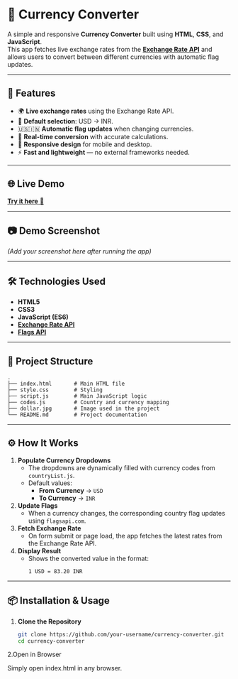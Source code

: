 # 💱 Currency Converter

A simple and responsive **Currency Converter** built using **HTML**, **CSS**, and **JavaScript**.  
This app fetches live exchange rates from the **[Exchange Rate API](https://open.er-api.com)** and allows users to convert between different currencies with automatic flag updates.

---

## 🚀 Features
- 🌍 **Live exchange rates** using the Exchange Rate API.
- 📌 **Default selection**: USD → INR.
- 🇺🇸🇮🇳 **Automatic flag updates** when changing currencies.
- 🔄 **Real-time conversion** with accurate calculations.
- 📱 **Responsive design** for mobile and desktop.
- ⚡ **Fast and lightweight** — no external frameworks needed.

---

## 🌐 Live Demo
[**Try it here** 🚀](https://currency-converter-biswa.netlify.app)  

---

## 📷 Demo Screenshot
*(Add your screenshot here after running the app)*

---

## 🛠️ Technologies Used
- **HTML5**
- **CSS3**
- **JavaScript (ES6)**
- **[Exchange Rate API](https://open.er-api.com)**
- **[Flags API](https://flagsapi.com)**

---

## 📂 Project Structure
```plaintext
.
├── index.html       # Main HTML file
├── style.css        # Styling
├── script.js        # Main JavaScript logic
├── codes.js         # Country and currency mapping
├── dollar.jpg       # Image used in the project
└── README.md        # Project documentation

```
---

## ⚙️ How It Works
1. **Populate Currency Dropdowns**  
   - The dropdowns are dynamically filled with currency codes from `countryList.js`.
   - Default values:  
     - **From Currency** → `USD`  
     - **To Currency** → `INR`
2. **Update Flags**  
   - When a currency changes, the corresponding country flag updates using `flagsapi.com`.
3. **Fetch Exchange Rate**  
   - On form submit or page load, the app fetches the latest rates from the Exchange Rate API.
4. **Display Result**  
   - Shows the converted value in the format:  
     ```
     1 USD = 83.20 INR
     ```

---

## 📦 Installation & Usage
1. **Clone the Repository**
   ```bash
   git clone https://github.com/your-username/currency-converter.git
   cd currency-converter
2.Open in Browser

Simply open index.html in any browser.

